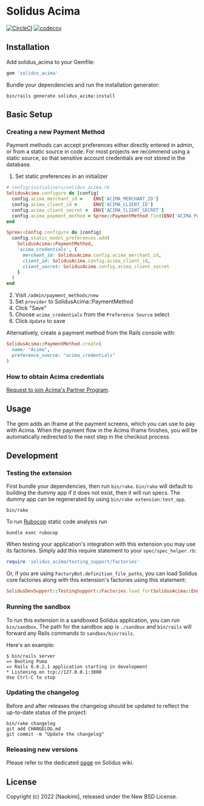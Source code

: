 # Solidus Acima

[![CircleCI](https://circleci.com/gh/solidusio-contrib/solidus_acima.svg?style=shield)](https://circleci.com/gh/solidusio-contrib/solidus_acima)
[![codecov](https://codecov.io/gh/solidusio-contrib/solidus_acima/branch/master/graph/badge.svg)](https://codecov.io/gh/solidusio-contrib/solidus_acima)

<!-- Explain what your extension does. -->

## Installation

Add solidus_acima to your Gemfile:

```ruby
gem 'solidus_acima'
```

Bundle your dependencies and run the installation generator:

```shell
bin/rails generate solidus_acima:install
```

## Basic Setup

### Creating a new Payment Method

Payment methods can accept preferences either directly entered in admin, or from a static source in code.
For most projects we recommend using a static source, so that sensitive account credentials are not stored in the database.

1. Set static preferences in an initializer

```ruby
# config/initializers/solidus_acima.rb
SolidusAcima.configure do |config|
  config.acima_merchant_id =    ENV['ACIMA_MERCHANT_ID']
  config.acima_client_id =      ENV['ACIMA_CLIENT_ID']
  config.acima_client_secret =  ENV['ACIMA_CLIENT_SECRET']
  config.acima_payment_method = Spree::PaymentMethod.find(ENV['ACIMA_PAYMENT_METHOD_ID'])
end

Spree::Config.configure do |config|
  config.static_model_preferences.add(
    SolidusAcima::PaymentMethod,
    'acima_credentials', {
      merchant_id: SolidusAcima.config.acima_merchant_id,
      client_id: SolidusAcima.config.acima_client_id,
      client_secret: SolidusAcima.config.acima_client_secret
    }
  )
end
```

2. Visit `/admin/payment_methods/new`
3. Set `provider` to SolidusAcima::PaymentMethod
4. Click "Save"
5. Choose `acima_credentials` from the `Preference Source` select
6. Click `Update` to save

Alternatively, create a payment method from the Rails console with:

```ruby
SolidusAcima::PaymentMethod.create(
  name: "Acima",
  preference_source: "acima_credentials"
)
```

### How to obtain Acima credentials

[Request to join Acima's Partner Program](https://www.acima.com/partner).

## Usage

The gem adds an iframe at the payment screens, which you can use to pay with Acima.
When the payment flow in the Acima iframe finishes, you will be automatically redirected to the next step in the checkout process.

## Development

### Testing the extension

First bundle your dependencies, then run `bin/rake`. `bin/rake` will default to building the dummy
app if it does not exist, then it will run specs. The dummy app can be regenerated by using
`bin/rake extension:test_app`.

```shell
bin/rake
```

To run [Rubocop](https://github.com/bbatsov/rubocop) static code analysis run

```shell
bundle exec rubocop
```

When testing your application's integration with this extension you may use its factories.
Simply add this require statement to your `spec/spec_helper.rb`:

```ruby
require 'solidus_acima/testing_support/factories'
```

Or, if you are using `FactoryBot.definition_file_paths`, you can load Solidus core
factories along with this extension's factories using this statement:

```ruby
SolidusDevSupport::TestingSupport::Factories.load_for(SolidusAcima::Engine)
```

### Running the sandbox

To run this extension in a sandboxed Solidus application, you can run `bin/sandbox`. The path for
the sandbox app is `./sandbox` and `bin/rails` will forward any Rails commands to
`sandbox/bin/rails`.

Here's an example:

```
$ bin/rails server
=> Booting Puma
=> Rails 6.0.2.1 application starting in development
* Listening on tcp://127.0.0.1:3000
Use Ctrl-C to stop
```

### Updating the changelog

Before and after releases the changelog should be updated to reflect the up-to-date status of
the project:

```shell
bin/rake changelog
git add CHANGELOG.md
git commit -m "Update the changelog"
```

### Releasing new versions

Please refer to the dedicated [page](https://github.com/solidusio/solidus/wiki/How-to-release-extensions) on Solidus wiki.

## License

Copyright (c) 2022 [Naokimi], released under the New BSD License.
